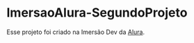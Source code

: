 # ImersaoAlura-SegundoProjeto

<p>Esse projeto foi criado na Imersão Dev da <a href ="https://www.alura.com.br">Alura</a>.</p>
